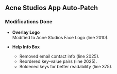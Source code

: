 ## Acne Studios App Auto-Patch

### Modifications Done

- **Overlay Logo**  
  Modified to Acne Studios Face Logo (line 2010).

- **Help Info Box**  
  - Removed email contact info (line 2025).  
  - Reordered key–value pairs (line 2025).  
  - Boldened keys for better readability (line 375).